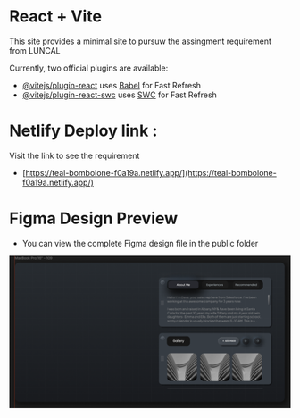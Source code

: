 # React + Vite

This site provides a minimal site to pursuw the assingment requirement from LUNCAL

Currently, two official plugins are available:

- [@vitejs/plugin-react](https://github.com/vitejs/vite-plugin-react/blob/main/packages/plugin-react/README.md) uses [Babel](https://babeljs.io/) for Fast Refresh
- [@vitejs/plugin-react-swc](https://github.com/vitejs/vite-plugin-react-swc) uses [SWC](https://swc.rs/) for Fast Refresh


# Netlify Deploy link :

Visit the link to see the requirement 
- [https://teal-bombolone-f0a19a.netlify.app/](https://teal-bombolone-f0a19a.netlify.app/)


# Figma Design Preview

- You can view the complete Figma design file in the public folder

![Figma image](https://github.com/khadizajarin/Lunacal/blob/main/public/figma.png)

